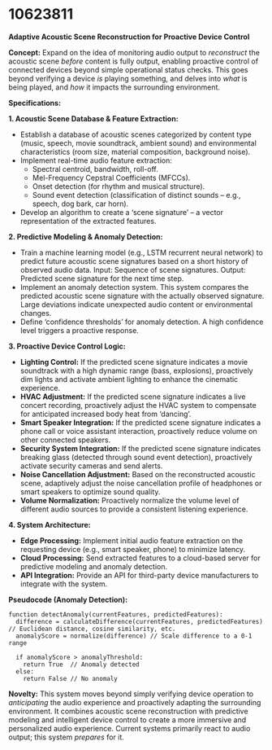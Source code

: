 # 10623811

**Adaptive Acoustic Scene Reconstruction for Proactive Device Control**

**Concept:** Expand on the idea of monitoring audio output to *reconstruct* the acoustic scene *before* content is fully output, enabling proactive control of connected devices beyond simple operational status checks. This goes beyond verifying a device *is* playing something, and delves into *what* is being played, and *how* it impacts the surrounding environment.

**Specifications:**

**1. Acoustic Scene Database & Feature Extraction:**

*   Establish a database of acoustic scenes categorized by content type (music, speech, movie soundtrack, ambient sound) and environmental characteristics (room size, material composition, background noise).
*   Implement real-time audio feature extraction:
    *   Spectral centroid, bandwidth, roll-off.
    *   Mel-Frequency Cepstral Coefficients (MFCCs).
    *   Onset detection (for rhythm and musical structure).
    *   Sound event detection (classification of distinct sounds – e.g., speech, dog bark, car horn).
*   Develop an algorithm to create a ‘scene signature’ – a vector representation of the extracted features.

**2. Predictive Modeling & Anomaly Detection:**

*   Train a machine learning model (e.g., LSTM recurrent neural network) to predict future acoustic scene signatures based on a short history of observed audio data.  Input: Sequence of scene signatures. Output: Predicted scene signature for the next time step.
*   Implement an anomaly detection system. This system compares the predicted acoustic scene signature with the actually observed signature.  Large deviations indicate unexpected audio content or environmental changes.
*   Define ‘confidence thresholds’ for anomaly detection.  A high confidence level triggers a proactive response.

**3. Proactive Device Control Logic:**

*   **Lighting Control:**  If the predicted scene signature indicates a movie soundtrack with a high dynamic range (bass, explosions), proactively dim lights and activate ambient lighting to enhance the cinematic experience.
*   **HVAC Adjustment:** If the predicted scene signature indicates a live concert recording, proactively adjust the HVAC system to compensate for anticipated increased body heat from ‘dancing’.
*   **Smart Speaker Integration:** If the predicted scene signature indicates a phone call or voice assistant interaction, proactively reduce volume on other connected speakers.
*   **Security System Integration:** If the predicted scene signature indicates breaking glass (detected through sound event detection), proactively activate security cameras and send alerts.
*   **Noise Cancellation Adjustment:** Based on the reconstructed acoustic scene, adaptively adjust the noise cancellation profile of headphones or smart speakers to optimize sound quality.
*   **Volume Normalization:** Proactively normalize the volume level of different audio sources to provide a consistent listening experience.

**4. System Architecture:**

*   **Edge Processing:** Implement initial audio feature extraction on the requesting device (e.g., smart speaker, phone) to minimize latency.
*   **Cloud Processing:** Send extracted features to a cloud-based server for predictive modeling and anomaly detection.
*   **API Integration:** Provide an API for third-party device manufacturers to integrate with the system.

**Pseudocode (Anomaly Detection):**

```
function detectAnomaly(currentFeatures, predictedFeatures):
  difference = calculateDifference(currentFeatures, predictedFeatures)  // Euclidean distance, cosine similarity, etc.
  anomalyScore = normalize(difference) // Scale difference to a 0-1 range

  if anomalyScore > anomalyThreshold:
    return True  // Anomaly detected
  else:
    return False // No anomaly
```

**Novelty:** This system moves beyond simply verifying device operation to *anticipating* the audio experience and proactively adapting the surrounding environment. It combines acoustic scene reconstruction with predictive modeling and intelligent device control to create a more immersive and personalized audio experience.  Current systems primarily react to audio output; this system *prepares* for it.